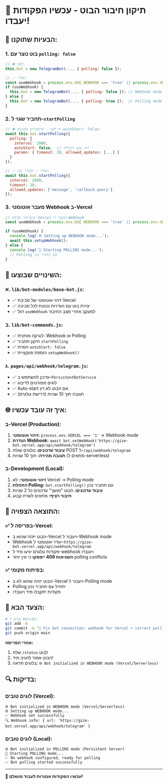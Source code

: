 # 🚀 תיקון חיבור הבוט - עכשיו הפקודות יעבדו!

## 🎯 **הבעיות שתוקנו:**

### 1. **בוט נוצר עם `polling: false`**
```javascript
// ❌ לפני:
this.bot = new TelegramBot(..., { polling: false });

// ✅ אחרי:
const useWebhook = process.env.USE_WEBHOOK === 'true' || process.env.VERCEL === '1';
if (useWebhook) {
  this.bot = new TelegramBot(..., { polling: false }); // Webhook mode
} else {
  this.bot = new TelegramBot(..., { polling: true });  // Polling mode
}
```

### 2. **תחביר שגוי ל-`startPolling`**
```javascript
// ❌ לפני - פרמטרים מקוננים + autoStart: false:
await this.bot.startPolling({
  polling: {
    interval: 2000,
    autoStart: false,  // זה מנע התחלה!
    params: { timeout: 10, allowed_updates: [...] }
  }
});

// ✅ אחרי - תחביר נכון:
await this.bot.startPolling({
  interval: 2000,
  timeout: 10,
  allowed_updates: ['message', 'callback_query']
});
```

### 3. **מעבר אוטומטי Webhook ב-Vercel**
```javascript
// אוטוזיהוי סביבת Vercel ומעבר ל-Webhook
const useWebhook = process.env.USE_WEBHOOK === 'true' || process.env.VERCEL === '1';

if (useWebhook) {
  console.log('🌐 Setting up WEBHOOK mode...');
  await this.setupWebhook();
} else {
  console.log('🔧 Starting POLLING mode...');
  // Polling עם תחביר נכון
}
```

## 🔧 **השינויים שבוצעו:**

### א. **`lib/bot-modules/base-bot.js`:**
- ✅ זיהוי אוטומטי של סביבת Vercel
- ✅ יצירת בוט עם הגדרות נכונות לכל סביבה
- ✅ דגל `useWebhook` למעקב אחרי מצב החיבור

### ב. **`lib/bot-commands.js`:**
- ✅ לוגיקה מותנית: Webhook או Polling
- ✅ תיקון תחביר `startPolling` 
- ✅ הסרת `autoStart: false`
- ✅ הוספת פונקציית `setupWebhook()`

### ג. **`pages/api/webhook/telegram.js`:**
- ✅ עדכון להשתמש ב-`PersistentBotService`
- ✅ לוגים מפורטים לדיבוג
- ✅ Auto-start אם הבוט לא רץ
- ✅ תגובה תוך 10 שניות (דרישת טלגרם)

## 🌐 **איך זה עובד עכשיו:**

### **ב-Vercel (Production):**
1. **זיהוי אוטומטי:** `process.env.VERCEL === '1'` → Webhook mode
2. **הגדרת Webhook:** `await bot.setWebHook('https://gize-bot.vercel.app/api/webhook/telegram')`
3. **עיבוד עדכונים:** טלגרם שולח POST ל-`/api/webhook/telegram`
4. **תגובה מהירה:** תוך 10 שניות (מתאים ל-serverless)

### **ב-Development (Local):**
1. **זיהוי אוטומטי:** לא Vercel → Polling mode  
2. **התחלת Polling:** `bot.startPolling()` עם תחביר נכון
3. **עיבוד עדכונים:** הבוט "מושך" עדכונים כל 2 שניות
4. **חיבור רציף:** מתאים לשרת קבוע

## 🎯 **התוצאה הצפויה:**

### ✅ **בפריסה ל-Vercel:**
- הבוט יזהה שהוא ב-Vercel ויעבור ל-Webhook mode
- Webhook יוגדר אוטומטי ל-`https://gize-bot.vercel.app/api/webhook/telegram`
- פקודות טלגרם יגיעו מיד ל-webhook ויעובדו
- **השגיאות 409 ייפסקו** כי אין יותר polling conflicts

### ✅ **בפיתוח מקומי:**
- הבוט יזהה שהוא לא ב-Vercel ויעבור ל-Polling mode
- Polling יתחיל עם תחביר נכון
- פקודות יתקבלו מיד ויעובדו

## 🚀 **הצעד הבא:**

```bash
# פרוס ל-Vercel:
git add -A
git commit -m "🚀 Fix bot connection: webhook for Vercel + correct polling syntax"
git push origin main
```

**אחרי הפריסה:**
1. שלח `/status` לבוט
2. הבוט אמור להגיב מיד!
3. בלוגים תראה: `🌐 Bot initialized in WEBHOOK mode (Vercel/Serverless)`

## 🔍 **בדיקות:**

### **לוגים טובים (Vercel):**
```
🌐 Bot initialized in WEBHOOK mode (Vercel/Serverless)
🌐 Setting up WEBHOOK mode...
✅ Webhook set successfully
🔍 Webhook info: { url: 'https://gize-bot.vercel.app/api/webhook/telegram' }
```

### **לוגים טובים (Local):**
```
🌐 Bot initialized in POLLING mode (Persistent Server)
🔧 Starting POLLING mode...
✅ No webhook configured, ready for polling
✅ Bot polling started successfully
```

---

**🎉 עכשיו הפקודות אמורות לעבוד מושלם!**